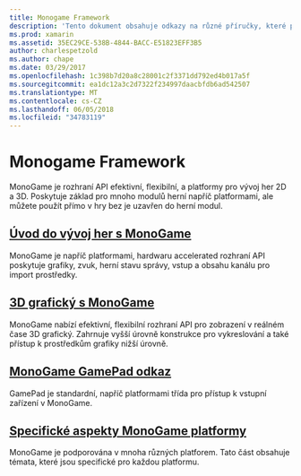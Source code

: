 ```yaml
---
title: Monogame Framework
description: 'Tento dokument obsahuje odkazy na různé příručky, které popisují vývoj her s MonoGame: Přehled, diskusí o 3D grafika a herními a podívejte se na informace specifické pro platformu.'
ms.prod: xamarin
ms.assetid: 35EC29CE-538B-4844-BACC-E51823EFF3B5
author: charlespetzold
ms.author: chape
ms.date: 03/29/2017
ms.openlocfilehash: 1c398b7d20a8c28001c2f3371dd792ed4b017a5f
ms.sourcegitcommit: ea1dc12a3c2d7322f234997daacbfdb6ad542507
ms.translationtype: MT
ms.contentlocale: cs-CZ
ms.lasthandoff: 06/05/2018
ms.locfileid: "34783119"
---
```

# <a name="monogame-framework"></a>Monogame Framework

MonoGame je rozhraní API efektivní, flexibilní, a platformy pro vývoj her 2D a 3D. Poskytuje základ pro mnoho modulů herní napříč platformami, ale můžete použít přímo v hry bez je uzavřen do herní modul.

## <a name="introduction-to-game-development-with-monogamegraphics-gamesmonogameintroductionindexmd"></a>[Úvod do vývoj her s MonoGame](~/graphics-games/monogame/introduction/index.md)

MonoGame je napříč platformami, hardwaru accelerated rozhraní API poskytuje grafiky, zvuk, herní stavu správy, vstup a obsahu kanálu pro import prostředky.

## <a name="3d-graphics-with-monogamegraphics-gamesmonogame3dindexmd"></a>[3D grafický s MonoGame](~/graphics-games/monogame/3d/index.md)

MonoGame nabízí efektivní, flexibilní rozhraní API pro zobrazení v reálném čase 3D grafický. Zahrnuje vyšší úrovně konstrukce pro vykreslování a také přístup k prostředkům grafiky nižší úrovně.

## <a name="monogame-gamepad-referencegraphics-gamesmonogameinputmd"></a>[MonoGame GamePad odkaz](~/graphics-games/monogame/input.md)

GamePad je standardní, napříč platformami třída pro přístup k vstupní zařízení v MonoGame.

## <a name="monogame-platform-specific-considerationsgraphics-gamesmonogameplatformsindexmd"></a>[Specifické aspekty MonoGame platformy](~/graphics-games/monogame/platforms/index.md)

MonoGame je podporována v mnoha různých platforem. Tato část obsahuje témata, které jsou specifické pro každou platformu.
